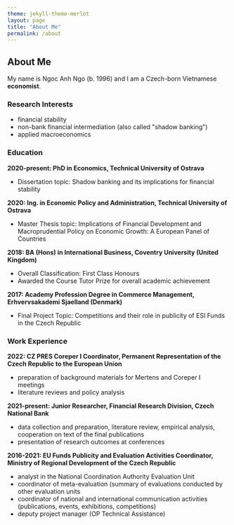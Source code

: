 ```yaml
---
theme: jekyll-theme-merlot
layout: page
title: "About Me"
permalink: /about
---
```


## About Me

My name is Ngoc Anh Ngo (b. 1996) and I am a Czech-born Vietnamese **economist**. 

### Research Interests

- financial stability
- non-bank financial intermediation (also called "shadow banking")
- applied macroeconomics

### Education

**2020-present: PhD in Economics, Technical University of Ostrava**

- Dissertation topic: Shadow banking and its implications for financial stability

**2020: Ing. in Economic Policy and Administration, Technical University of Ostrava**

- Master Thesis topic: Implications of Financial Development and Macroprudential Policy on Economic Growth: A European Panel of Countries

**2018: BA (Hons) in International Business, Coventry University (United Kingdom)**

- Overall Classification: First Class Honours
- Awarded the Course Tutor Prize for overall academic achievement

**2017: Academy Profession Degree in Commerce Management, Erhvervsakademi Sjaelland (Denmark)**

- Final Project Topic: Competitions and their role in publicity of ESI Funds in the Czech Republic

### Work Experience

**2022: CZ PRES Coreper I Coordinator, Permanent Representation of the Czech Republic to the European Union**

- preparation of background materials for Mertens and Coreper I meetings
- literature reviews and policy analysis

**2021-present: Junior Researcher, Financial Research Division, Czech National Bank**

- data collection and preparation, literature review, empirical analysis, cooperation on text of the final publications
- presentation of research outcomes at conferences

**2016-2021: EU Funds Publicity and Evaluation Activities Coordinator, Ministry of Regional Development of the Czech Republic**

- analyst in the National Coordination Authority Evaluation Unit
- coordinator of meta-evaluation (summary of evaluations conducted by other evaluation units
- coordinator of national and international communication activities (publications, events, exhibitions, competitions)
- deputy project manager (OP Technical Assistance)
